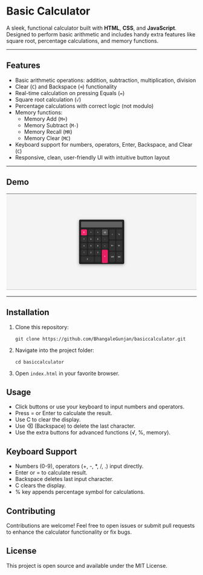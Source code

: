 # Basic Calculator

A sleek, functional calculator built with **HTML**, **CSS**, and **JavaScript**.  
Designed to perform basic arithmetic and includes handy extra features like square root, percentage calculations, and memory functions.

---

## Features

- Basic arithmetic operations: addition, subtraction, multiplication, division  
- Clear (`C`) and Backspace (`⌫`) functionality  
- Real-time calculation on pressing Equals (`=`)  
- Square root calculation (`√`)  
- Percentage calculations with correct logic (not modulo)  
- Memory functions:  
  - Memory Add (`M+`)  
  - Memory Subtract (`M-`)  
  - Memory Recall (`MR`)  
  - Memory Clear (`MC`)  
- Keyboard support for numbers, operators, Enter, Backspace, and Clear (`C`)  
- Responsive, clean, user-friendly UI with intuitive button layout  

---

## Demo

![Calculator Screenshot](calc.png)

---

## Installation

1. Clone this repository:

   ```
   git clone https://github.com/BhangaleGunjan/basiccalculator.git
   ```
2. Navigate into the project folder:
    ```
    cd basiccalculator
    ```

3. Open `index.html` in your favorite browser.

## Usage
- Click buttons or use your keyboard to input numbers and operators.
- Press = or Enter to calculate the result.
- Use C to clear the display.
- Use ⌫ (Backspace) to delete the last character.
- Use the extra buttons for advanced functions (√, %, memory).

## Keyboard Support
- Numbers (0-9), operators (+, -, *, /, .) input directly.
- Enter or = to calculate result.
- Backspace deletes last input character.
- C clears the display.
- % key appends percentage symbol for calculations.

## Contributing
Contributions are welcome! Feel free to open issues or submit pull requests to enhance the calculator functionality or fix bugs.

## License
This project is open source and available under the MIT License.
